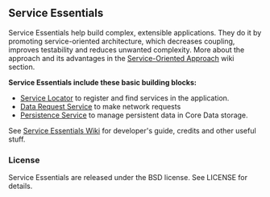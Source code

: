 ## Service Essentials
Service Essentials help build complex, extensible applications. They do it by promoting service-oriented architecture, which decreases coupling, improves testability and reduces unwanted complexity.
More about the approach and its advantages in the [Service-Oriented Approach](https://github.com/avaneyev/ServiceEssentials/wiki/Service-Oriented-Approach) wiki section.

**Service Essentials include these basic building blocks:**
* [Service Locator](https://github.com/avaneyev/ServiceEssentials/wiki/Service-Locator) to register and find services in the application.
* [Data Request Service](https://github.com/avaneyev/ServiceEssentials/wiki/Data-Request-Service) to make network requests
* [Persistence Service](https://github.com/avaneyev/ServiceEssentials/wiki/Persistence-Service) to manage persistent data in Core Data storage. 

See [Service Essentials Wiki](https://github.com/avaneyev/ServiceEssentials/wiki) for developer's guide, credits and other useful stuff.

### License
Service Essentials are released under the BSD license. See LICENSE for details.
